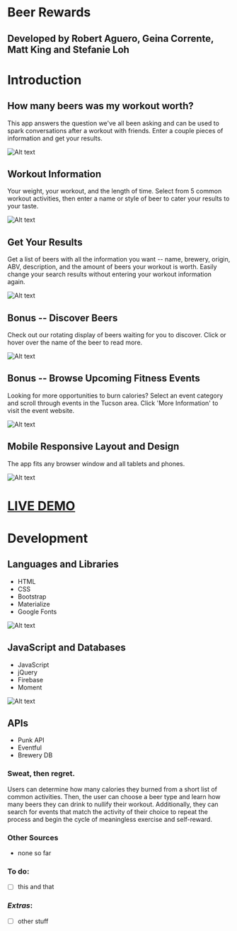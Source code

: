 # Beer Rewards

## Developed by Robert Aguero, Geina Corrente, Matt King and Stefanie Loh


# Introduction


## How many beers was my workout worth?
This app answers the question we've all been asking and can be used to spark conversations after a workout with friends.
Enter a couple pieces of information and get your results.

![Alt text](images/1logo.png?raw=true "Home Screen")



## Workout Information
Your weight, your workout, and the length of time.
Select from 5 common workout activities, then enter a name or style of beer to cater your results to your taste.

![Alt text](images/2enter_info.png?raw=true "Enter Info")



## Get Your Results
Get a list of beers with all the information you want -- name, brewery, origin, ABV, description, and the amount of beers your workout is worth.
Easily change your search results without entering your workout information again.

![Alt text](images/3results.png?raw=true "Results")


## Bonus -- Discover Beers
Check out our rotating display of beers waiting for you to discover. Click or hover over the name of the beer to read more.

![Alt text](images/4discover_beers.png?raw=true "Discover Beers")


## Bonus -- Browse Upcoming Fitness Events
Looking for more opportunities to burn calories? Select an event category and scroll through events in the Tucson area.
Click 'More Information' to visit the event website.

![Alt text](images/5events.png?raw=true "Find Events")


## Mobile Responsive Layout and Design
The app fits any browser window and all tablets and phones.

![Alt text](images/6mockup.png?raw=true "Mockup")


# [LIVE DEMO](https://sloh03.github.io/beerRewards/)


# Development


## Languages and Libraries
* HTML
* CSS
* Bootstrap
* Materialize
* Google Fonts

![Alt text](images/7full_screen.png?raw=true "Fullscreen")


## JavaScript and Databases
* JavaScript
* jQuery
* Firebase
* Moment

![Alt text](images/8development.png?raw=true "Fullscreen")


## APIs
* Punk API
* Eventful
* Brewery DB


### Sweat, then regret.
Users can determine how many calories they burned from a short list of common activities.
Then, the user can choose a beer type and learn how many beers they can drink to nullify their workout.
Additionally, they can search for events that match the activity of their choice to repeat the process and begin the cycle of meaningless exercise and self-reward.

### Other Sources
* none so far

### To do:
- [ ] this and that
### *Extras*:
- [ ] other stuff



